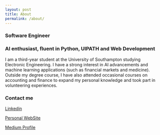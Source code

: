 ```yaml
---
layout: post
title: About
permalink: /about/
---
```


### Software Engineer
### AI enthusiast, fluent in Python, UIPATH and Web Development

I am a third-year student at the University of Southampton studying Electronic Engineering. I have a strong interest in AI advancements and machine learning applications (such as financial markets and medicine). Outside my degree course, I have also attended occasional courses on accounting and finance to expand my personal knowledge and took part in volunteering experiences.

### Contact me

[Linkedin](https://www.linkedin.com/in/pier-paolo-ippolito-202917146/)

[Personal WebSite](https://pierpaolo28.github.io./)

[Medium Profile](https://medium.com/@pierpaoloippolito28)
